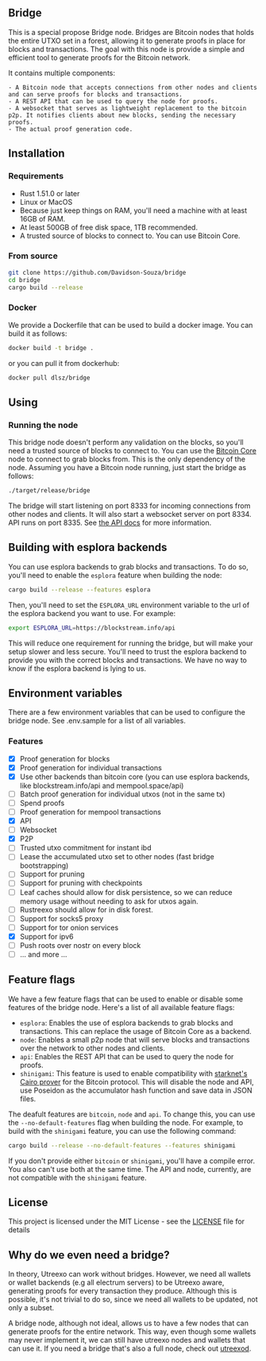 ## Bridge

This is a special propose Bridge node. Bridges are Bitcoin nodes that holds the entire UTXO set in a forest, allowing it to generate proofs in place for blocks and transactions. The goal with this node is provide a simple and efficient tool to generate proofs for the Bitcoin network.

It contains multiple components:

    - A Bitcoin node that accepts connections from other nodes and clients and can serve proofs for blocks and transactions.
    - A REST API that can be used to query the node for proofs.
    - A websocket that serves as lightweight replacement to the bitcoin p2p. It notifies clients about new blocks, sending the necessary proofs.
    - The actual proof generation code.

## Installation

### Requirements

- Rust 1.51.0 or later
- Linux or MacOS
- Because just keep things on RAM, you'll need a machine with at least 16GB of RAM.
- At least 500GB of free disk space, 1TB recommended.
- A trusted source of blocks to connect to. You can use Bitcoin Core.

### From source

```bash
git clone https://github.com/Davidson-Souza/bridge
cd bridge
cargo build --release
```

### Docker

We provide a Dockerfile that can be used to build a docker image. You can build it as follows:

```bash
docker build -t bridge .
```

or you can pull it from dockerhub:

```bash
docker pull dlsz/bridge
```

## Using

### Running the node

This bridge node doesn't perform any validation on the blocks, so you'll need a trusted source of blocks to connect to. You can use the [Bitcoin Core](https://github.com/bitcoin/bitcoin) node to connect to grab blocks from. This is the only dependency of the node.
Assuming you have a Bitcoin node running, just start the bridge as follows:

```bash
./target/release/bridge
```

The bridge will start listening on port 8333 for incoming connections from other nodes and clients. It will also start a websocket server on port 8334. API runs on port 8335. See [the API docs](docs/API.md) for more information.
## Building with esplora backends

You can use esplora backends to grab blocks and transactions. To do so, you'll need to enable the `esplora` feature when building the node:

```bash
cargo build --release --features esplora
```

Then, you'll need to set the `ESPLORA_URL` environment variable to the url of the esplora backend you want to use. For example:

```bash
export ESPLORA_URL=https://blockstream.info/api
```

This will reduce one requirement for running the bridge, but will make your setup slower and less secure. You'll need to trust the esplora backend to provide you with the correct blocks and transactions. We have no way to know if the esplora backend is lying to us.

## Environment variables

There are a few environment variables that can be used to configure the bridge node. See .env.sample for a list of all variables.

### Features

- [x] Proof generation for blocks
- [x] Proof generation for individual transactions
- [x] Use other backends than bitcoin core (you can use esplora backends, like blockstream.info/api and mempool.space/api)
- [ ] Batch proof generation for individual utxos (not in the same tx)
- [ ] Spend proofs
- [ ] Proof generation for mempool transactions
- [x] API
- [ ] Websocket
- [x] P2P
- [ ] Trusted utxo commitment for instant ibd
- [ ] Lease the accumulated utxo set to other nodes (fast bridge bootstrapping)
- [ ] Support for pruning
- [ ] Support for pruning with checkpoints
- [ ] Leaf caches should allow for disk persistence, so we can reduce memory usage without needing to ask for utxos again.
- [ ] Rustreexo should allow for in disk forest.
- [ ] Support for socks5 proxy
- [ ] Support for tor onion services
- [x] Support for ipv6
- [ ] Push roots over nostr on every block
- [ ] ... and more ...

## Feature flags

We have a few feature flags that can be used to enable or disable some features of the bridge node. Here's a list of all available feature flags:
 - `esplora`: Enables the use of esplora backends to grab blocks and transactions. This can replace the usage of Bitcoin Core as a backend.
 - `node`: Enables a small p2p node that will serve blocks and transactions over the network to other nodes and clients.
 - `api`: Enables the REST API that can be used to query the node for proofs.
 - `shinigami`: This feature is used to enable compatibility with [starknet's Cairo prover](https://github.com/keep-starknet-strange/raito/) for the Bitcoin protocol. This will disable the node and API, use Poseidon as the accumulator hash function and save data in JSON files.

The deafult features are `bitcoin`, `node` and `api`. To change this, you can use the `--no-default-features` flag when building the node. For example, to build with the `shinigami` feature, you can use the following command:

```bash
cargo build --release --no-default-features --features shinigami
```

If you don't provide either `bitcoin` or `shinigami`, you'll have a compile error. You also can't use both at the same time. The API and node,
currently, are not compatible with the `shinigami` feature.

## License

This project is licensed under the MIT License - see the [LICENSE](LICENSE) file for details

## Why do we even need a bridge?

In theory, Utreexo can work without bridges. However, we need all wallets or wallet backends (e.g all electrum servers) to be Utreexo aware, generating proofs for every transaction they produce. Although this is possible, it's not trivial to do so, since we need all wallets to be updated, not only a subset.

A bridge node, although not ideal, allows us to have a few nodes that can generate proofs for the entire network. This way, even though some wallets may never implement it, we can still have utreexo nodes and wallets that can use it. If you need a bridge that's also a full node, check out [utreexod](https://github.com/utreexo/utreexod).
